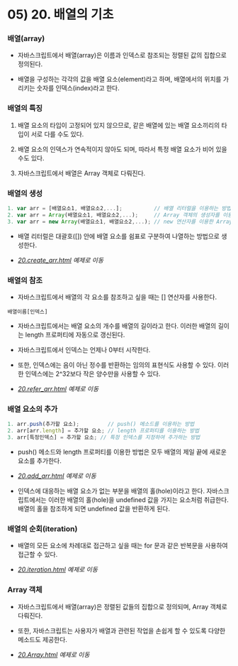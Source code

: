 # 05) 20. 배열의 기초

### 배열(array)
- 자바스크립트에서 배열(array)은 이름과 인덱스로 참조되는 정렬된 값의 집합으로 정의된다.

- 배열을 구성하는 각각의 값을 배열 요소(element)라고 하며, 배열에서의 위치를 가리키는 숫자를 인덱스(index)라고 한다.            
  
### 배열의 특징
1. 배열 요소의 타입이 고정되어 있지 않으므로, 
같은 배열에 있는 배열 요소끼리의 타입이 서로 다를 수도 있다.

2. 배열 요소의 인덱스가 연속적이지 않아도 되며, 따라서 특정 배열 요소가 비어 있을 수도 있다.

3. 자바스크립트에서 배열은 Array 객체로 다뤄진다.

### 배열의 생성
 
```js
1. var arr = [배열요소1, 배열요소2,...];          // 배열 리터럴을 이용하는 방법
2. var arr = Array(배열요소1, 배열요소2,...);     // Array 객체의 생성자를 이용하는 방법
3. var arr = new Array(배열요소1, 배열요소2,...); // new 연산자를 이용한 Array 객체 생성 방법
```
- 배열 리터럴은 대괄호([]) 안에 배열 요소를 쉼표로 구분하여 나열하는 방법으로 생성한다.

- _[20.create_arr.html](https://github.com/DaaEun/Studying-JavaScript/blob/main/section05.array/section05.example/20.create_arr.html) 예제로 이동_
  
### 배열의 참조
- 자바스크립트에서 배열의 각 요소를 참조하고 싶을 때는 [] 연산자를 사용한다.

```
배열이름[인덱스]
```

- 자바스크립트에서는 배열 요소의 개수를 배열의 길이라고 한다. 이러한 배열의 길이는 length 프로퍼티에 자동으로 갱신된다.

- 자바스크립트에서 인덱스는 언제나 0부터 시작한다.

- 또한, 인덱스에는 음이 아닌 정수를 반환하는 임의의 표현식도 사용할 수 있다. 이러한 인덱스에는 2^32보다 작은 양수만을 사용할 수 있다.

- _[20.refer_arr.html](https://github.com/DaaEun/Studying-JavaScript/blob/main/section05.array/section05.example/20.refer_arr.html) 예제로 이동_

### 배열 요소의 추가

```js
1. arr.push(추가할 요소);         // push() 메소드를 이용하는 방법
2. arr[arr.length] = 추가할 요소; // length 프로퍼티를 이용하는 방법
3. arr[특정인덱스] = 추가할 요소; // 특정 인덱스를 지정하여 추가하는 방법
```

- push() 메소드와 length 프로퍼티를 이용한 방법은 모두 배열의 제일 끝에 새로운 요소를 추가한다.

- _[20.add_arr.html](https://github.com/DaaEun/Studying-JavaScript/blob/main/section05.array/section05.example/20.add_arr.html) 예제로 이동_
  
- 인덱스에 대응하는 배열 요소가 없는 부분을 배열의 홀(hole)이라고 한다. 자바스크립트에서는 이러한 배열의 홀(hole)을 undefined 값을 가지는 요소처럼 취급한다. 배열의 홀을 참조하게 되면 undefined 값을 반환하게 된다.

### 배열의 순회(iteration)
- 배열의 모든 요소에 차례대로 접근하고 싶을 때는 for 문과 같은 반복문을 사용하여 접근할 수 있다.

- _[20.iteration.html](https://github.com/DaaEun/Studying-JavaScript/blob/main/section05.array/section05.example/20.iteration.html) 예제로 이동_

### Array 객체
- 자바스크립트에서 배열(array)은 정렬된 값들의 집합으로 정의되며, Array 객체로 다뤄진다.
  
- 또한, 자바스크립트는 사용자가 배열과 관련된 작업을 손쉽게 할 수 있도록 다양한 메소드도 제공한다.

- _[20.Array.html](https://github.com/DaaEun/Studying-JavaScript/blob/main/section05.array/section05.example/20.Array.html) 예제로 이동_
